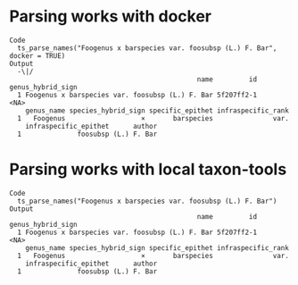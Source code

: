# Parsing works with docker

    Code
      ts_parse_names("Foogenus x barspecies var. foosubsp (L.) F. Bar", docker = TRUE)
    Output
      -\|/ 
                                                   name         id genus_hybrid_sign
      1 Foogenus x barspecies var. foosubsp (L.) F. Bar 5f207ff2-1              <NA>
        genus_name species_hybrid_sign specific_epithet infraspecific_rank
      1   Foogenus                   ×       barspecies               var.
        infraspecific_epithet      author
      1              foosubsp (L.) F. Bar

# Parsing works with local taxon-tools

    Code
      ts_parse_names("Foogenus x barspecies var. foosubsp (L.) F. Bar")
    Output
                                                   name         id genus_hybrid_sign
      1 Foogenus x barspecies var. foosubsp (L.) F. Bar 5f207ff2-1              <NA>
        genus_name species_hybrid_sign specific_epithet infraspecific_rank
      1   Foogenus                   ×       barspecies               var.
        infraspecific_epithet      author
      1              foosubsp (L.) F. Bar

